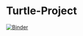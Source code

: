 # Turtle-Project

[![Binder](https://mybinder.org/badge_logo.svg)](https://gesis.mybinder.org/binder/v2/gh/Biancabrown/Turtle-Project/1bc1a1905651a41e2c3bab9b9c9fefdbac9ca743/rstudio)

